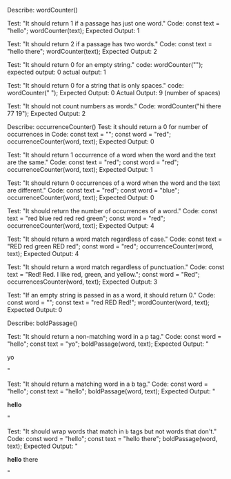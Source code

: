 Describe: wordCounter()

Test: "It should return 1 if a passage has just one word."
Code:
const text = "hello";
wordCounter(text);
Expected Output: 1

Test: "It should return 2 if a passage has two words."
Code:
const text = "hello there";
wordCounter(text);
Expected Output: 2

Test: "It should return 0 for an empty string."
code: wordCounter("");
expected output: 0
actual output: 1

Test: "It should return 0 for a string that is only spaces."
code: wordCounter("           ");
Expected Output: 0
Actual Output: 9 (number of spaces)

Test: "It should not count numbers as words."
Code: wordCounter("hi there 77 19");
Expected Output: 2

Describe: occurrenceCounter()
Test: it should return a 0 for number of occurrences in
Code:
const text = "";
const word = "red";
occurrenceCounter(word, text);
Expected Output: 0

Test: "It should return 1 occurrence of a word when the word and the text are the same."
Code: 
const text = "red";
const word = "red";
occurrenceCounter(word, text);
Expected Output: 1

Test: "It should return 0 occurrences of a word when the word and the text are different."
Code:
const text = "red";
const word = "blue";
occurrenceCounter(word, text);
Expected Output: 0

Test: "It should return the number of occurrences of a word."
Code:
const text = "red blue red red red green";
const word = "red";
occurrenceCounter(word, text);
Expected Output: 4

Test: "It should return a word match regardless of case."
Code:
const text = "RED red green RED red";
const word = "red";
occurrenceCounter(word, text);
Expected Output: 4

Test: "It should return a word match regardless of punctuation."
Code:
const text = "Red! Red. I like red, green, and yellow.";
const word = "Red";
occurrencesCounter(word, text);
Expected Output: 3

Test: "If an empty string is passed in as a word, it should return 0."
Code:
const word = "";
const text = "red RED Red!";
wordCounter(word, text);
Expected Output: 0

Describe: boldPassage()

Test: "It should return a non-matching word in a p tag."
Code:
const word = "hello";
const text = "yo";
boldPassage(word, text);
Expected Output: "<p>yo</p>"

Test: "It should return a matching word in a b tag."
Code:
const word = "hello";
const text = "hello";
boldPassage(word, text);
Expected Output: "<p><b>hello</b></p>"

Test: "It should wrap words that match in `b` tags but not words that don't."
Code:
const word = "hello";
const text = "hello there";
boldPassage(word, text);
Expected Output: "<p><b>hello</b> there</p>"